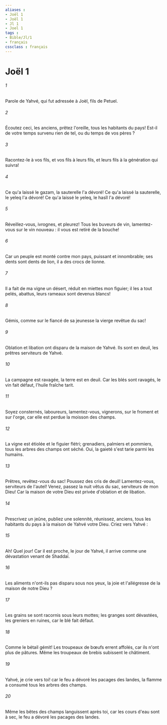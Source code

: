 ```yaml
---
aliases : 
- Joël 1
- Joël 1
- Jl 1
- Joel 1
tags : 
- Bible/Jl/1
- français
cssclass : français
---
```


# Joël 1

###### 1
Parole de Yahvé, qui fut adressée à Joèl, fils de Petuel. 
###### 2
Écoutez ceci, les anciens, prêtez l'oreille, tous les habitants du pays! Est-il de votre temps survenu rien de tel, ou du temps de vos pères ? 
###### 3
Racontez-le à vos fils, et vos fils à leurs fils, et leurs fils à la génération qui suivra! 
###### 4
Ce qu'a laissé le gazam, la sauterelle l'a dévoré! Ce qu'a laissé la sauterelle, le yeleq l'a dévoré! Ce qu'a laissé le yeleq, le hasîl l'a dévoré! 
###### 5
Réveillez-vous, ivrognes, et pleurez! Tous les buveurs de vin, lamentez-vous sur le vin nouveau : il vous est retiré de la bouche! 
###### 6
Car un peuple est monté contre mon pays, puissant et innombrable; ses dents sont dents de lion, il a des crocs de lionne. 
###### 7
Il a fait de ma vigne un désert, réduit en miettes mon figuier; il les a tout pelés, abattus, leurs rameaux sont devenus blancs! 
###### 8
Gémis, comme sur le fiancé de sa jeunesse la vierge revêtue du sac! 
###### 9
Oblation et libation ont disparu de la maison de Yahvé. Ils sont en deuil, les prêtres serviteurs de Yahvé. 
###### 10
La campagne est ravagée, la terre est en deuil. Car les blés sont ravagés, le vin fait défaut, l'huile fraîche tarit. 
###### 11
Soyez consternés, laboureurs, lamentez-vous, vignerons, sur le froment et sur l'orge, car elle est perdue la moisson des champs. 
###### 12
La vigne est étiolée et le figuier flétri; grenadiers, palmiers et pommiers, tous les arbres des champs ont séché. Oui, la gaieté s'est tarie parmi les humains. 
###### 13
Prêtres, revêtez-vous du sac! Poussez des cris de deuil! Lamentez-vous, serviteurs de l'autel! Venez, passez la nuit vêtus du sac, serviteurs de mon Dieu! Car la maison de votre Dieu est privée d'oblation et de libation. 
###### 14
Prescrivez un jeûne, publiez une solennité, réunissez, anciens, tous les habitants du pays à la maison de Yahvé votre Dieu. Criez vers Yahvé : 
###### 15
Ah! Quel jour! Car il est proche, le jour de Yahvé, il arrive comme une dévastation venant de Shaddaï. 
###### 16
Les aliments n'ont-ils pas disparu sous nos yeux, la joie et l'allégresse de la maison de notre Dieu ? 
###### 17
Les grains se sont racornis sous leurs mottes; les granges sont dévastées, les greniers en ruines, car le blé fait défaut. 
###### 18
Comme le bétail gémit! Les troupeaux de bœufs errent affolés, car ils n'ont plus de pâtures. Même les troupeaux de brebis subissent le châtiment. 
###### 19
Yahvé, je crie vers toi! car le feu a dévoré les pacages des landes, la flamme a consumé tous les arbres des champs. 
###### 20
Même les bêtes des champs languissent après toi, car les cours d'eau sont à sec, le feu a dévoré les pacages des landes. 
